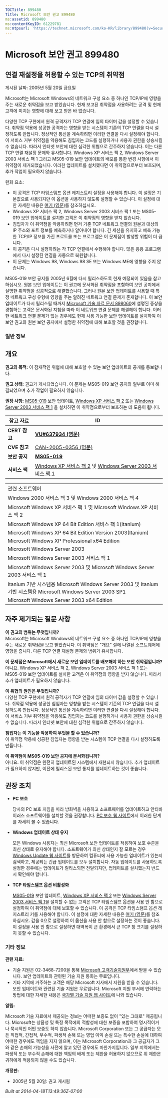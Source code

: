 ```yaml
---
TOCTitle: 899480
Title: Microsoft 보안 권고 899480
ms:assetid: 899480
ms:contentKeyID: 61229781
ms:mtpsurl: 'https://technet.microsoft.com/ko-KR/library/899480(v=Security.10)'
---
```




Microsoft 보안 권고 899480
==========================

연결 재설정을 허용할 수 있는 TCP의 취약점
-----------------------------------------

게시된 날짜: 2005년 5월 20일 금요일

Microsoft는 Microsoft Windows의 네트워크 구성 요소 중 하나인 TCP/IP에 영향을 주는 새로운 취약점을 보고 받았습니다. 현재 보고된 취약점을 사용하려는 공격 및 현재 고객에 미치는 영향에 대해 보고 받은 바 없습니다.

다양한 TCP 구현에서 원격 공격자가 TCP 연결에 임의 타이머 값을 설정할 수 있습니다. 취약점 악용에 성공한 공격자는 영향을 받는 시스템이 기존의 TCP 연결을 다시 설정하도록 만듭니다. 정상적인 통신을 계속하려면 이러한 연결을 다시 설정해야 합니다. 이 서비스 거부 취약점을 악용해도 침입자는 코드를 실행하거나 사용자 권한을 상승시킬 수 없습니다. 따라서 인터넷 보안에 대한 심각한 위협으로 간주하지 않습니다. 이는 다른 TCP 연결 재설정 문제와 유사합니다.
Windows XP 서비스 팩 2, Windows Server 2003 서비스 팩 1 그리고 MS05-019 보안 업데이트의 배포를 통한 변경 사항에서 이 취약점이 제거되었습니다. 이러한 업데이트를 설치했다면 이 취약점으로부터 보호되며, 추가 작업이 필요하지 않습니다.

완화 요소:

-   이 공격은 TCP 타임스탬프 옵션 레지스트리 설정을 사용해야 합니다. 이 설정은 기본값으로 사용되지만 이 옵션을 사용하지 않도록 설정할 수 있습니다. 이 설정에 대한 자세한 내용은 [여기 (영문)](https://www.microsoft.com/resources/documentation/windows/2000/server/reskit/en-us/regentry/58800.asp)를 참조하십시오.
-   Windows XP 서비스 팩 2, Windows Server 2003 서비스 팩 1 또는 MS05-019 보안 업데이트를 설치한 고객은 이 취약점의 영향을 받지 않습니다.
-   침입자가 이 취약점을 악용하려면 먼저 기존 TCP 네트워크 연결의 원본과 대상의 IP 주소와 포트 정보를 예측하거나 알아내야 합니다. 긴 세션을 유지하고 예측 가능한 TCP/IP 정보를 가진 프로토콜 또는 프로그램은 이 문제점이 발생할 위험이 더 큽니다.
-   이 공격은 다시 설정하려는 각 TCP 연결에서 수행해야 합니다. 많은 응용 프로그램에서 다시 설정된 연결을 자동으로 복원합니다.
-   이 문제는 Windows 98, Windows 98 SE 또는 Windows ME에 영향을 주지 않습니다.

MS05-019 보안 공지를 2005년 6월에 다시 릴리스하도록 현재 예정되어 있음을 참고하십시오. 원본 보안 업데이트는 이 권고에 문서화된 취약점을 포함하여 보안 공지에서 설명한 취약점을 성공적으로 해결했습니다. 그러나 원본 보안 업데이트를 사용할 때 특정 네트워크 구성 유형에 영향을 주는 알려진 네트워크 연결 문제가 존재합니다. 이 보안 업데이트가 다시 릴리스될 때까지 [Microsoft 기술 자료 문서 898060](https://support.microsoft.com/kb/898060/)에 설명된 증상을 경험하는 고객은 문서화된 지침을 따라 이 네트워크 연결 문제를 해결해야 합니다. 이러한 네트워크 연결 문제가 없는 경우에도 현재 사용 가능한 보안 업데이트를 설치하여 이 보안 권고와 원본 보안 공지에서 설명한 취약점에 대해 보호할 것을 권장합니다.

### 일반 정보

개요
----


**권고의 목적:** 이 잠재적인 위협에 대해 보호할 수 있는 보안 업데이트의 공개를 통보합니다.

**권고 상태:** 권고가 게시되었습니다. 이 문제는 MS05-019 보안 공지의 일부로 이미 해결되었으며 추가 작업이 필요하지 않습니다.

**권장 사항:** [MS05-019](https://technet.microsoft.com/security/bulletin/ms05-019) 보안 업데이트, [Windows XP 서비스 팩 2](https://www.microsoft.com/korea/windowsxp/sp2/) 또는 [Windows Server 2003 서비스 팩 1](https://www.microsoft.com/korea/windowsserver2003/downloads/servicepacks/sp1/) 을 설치하면 이 취약점으로부터 보호하는 데 도움이 됩니다.

| 참고 자료     | ID                                                                                                                                                                                         |
|---------------|--------------------------------------------------------------------------------------------------------------------------------------------------------------------------------------------|
| **CERT 참고** | [**VU\#637934 (영문)**](https://www.kb.cert.org/vuls/id/637934)                                                                                                                             |
| **CVE 참고**  | [CAN-2005-0356 (영문)](https://www.cve.mitre.org/cgi-bin/cvename.cgi?name=can-2005-0356)                                                                                                    |
| **보안 공지** | [**MS05-019**](https://technet.microsoft.com/security/bulletin/ms05-019)                                                                                                                    |
| **서비스 팩** | [Windows XP 서비스 팩 2](https://www.microsoft.com/korea/windowsxp/sp2/) 및 [Windows Server 2003 서비스 팩 1](https://www.microsoft.com/korea/windowsserver2003/downloads/servicepacks/sp1/) |

|                                                                                                                |
|----------------------------------------------------------------------------------------------------------------|
| 관련 소프트웨어                                                                                                |
| Windows 2000 서비스 팩 3 및 Windows 2000 서비스 팩 4                                                           |
| Microsoft Windows XP 서비스 팩 1 및 Microsoft Windows XP 서비스 팩 2                                           |
| Microsoft Windows XP 64 Bit Edition 서비스 팩 1(Itanium)                                                       |
| Microsoft Windows XP 64 Bit Edition Version 2003(Itanium)                                                      |
| Microsoft Windows XP Professional x64 Edition                                                                  |
| Microsoft Windows Server 2003                                                                                  |
| Microsoft Windows Server 2003 서비스 팩 1                                                                      |
| Microsoft Windows Server 2003 및 Microsoft Windows Server 2003 서비스 팩 1                                     |
| Itanium 기반 시스템용 Microsoft Windows Server 2003 및 Itanium 기반 시스템용 Microsoft Windows Server 2003 SP1 |
| Microsoft Windows Server 2003 x64 Edition                                                                      |

자주 제기되는 질문 사항
-----------------------


**이 권고의 범위는 무엇입니까?**  
Microsoft는 Microsoft Windows의 네트워크 구성 요소 중 하나인 TCP/IP에 영향을 주는 새로운 취약점을 보고 받았습니다. 이 취약점은 "개요" 절에 나열된 소프트웨어에 영향을 줍니다. 다른 TCP 연결 재설정 문제와 범위가 유사합니다.

**이 문제점은 Microsoft에서 새로운 보안 업데이트를 배포해야 하는 보안 취약점입니까?**  
아니요. Windows XP 서비스 팩 2, Windows Server 2003 서비스 팩 1 또는 MS05-019 보안 업데이트를 설치한 고객은 이 취약점의 영향을 받지 않습니다. 따라서 추가 업데이트가 필요하지 않습니다.

**이 위협의 원인은 무엇입니까?**  
다양한 TCP 구현에서 원격 공격자가 TCP 연결에 임의 타이머 값을 설정할 수 있습니다. 취약점 악용에 성공한 침입자는 영향을 받는 시스템이 기존의 TCP 연결을 다시 설정하도록 만듭니다. 정상적인 통신을 계속하려면 이러한 연결을 다시 설정해야 합니다. 이 서비스 거부 취약점을 악용해도 침입자는 코드를 실행하거나 사용자 권한을 상승시킬 수 없습니다. 따라서 인터넷 보안에 대한 심각한 위협으로 간주하지 않습니다.

**침입자는 이 기능을 악용하여 무엇을 할 수 있습니까?**  
이 취약점 악용에 성공한 침입자는 영향을 받는 시스템이 TCP 연결을 다시 설정하도록 만듭니다.

**이 취약점이 MS05-019 보안 공지에 문서화됩니까?**  
아니요. 이 취약점은 완전히 업데이트된 시스템에서 재현되지 않습니다. 추가 업데이트가 필요하지 않지만, 이전에 릴리스된 보안 통지를 업데이트하는 것이 좋습니다.

권장 조치
---------


-   **PC 보호**

    당사의 PC 보호 지침을 따라 방화벽을 사용하고 소프트웨어를 업데이트하고 안티바이러스 소프트웨어를 설치할 것을 권장합니다. [PC 보호 웹 사이트](https://www.microsoft.com/korea/athome/security/protect/default.mspx)에서 이러한 단계를 자세히 볼 수 있습니다.

-   **Windows 업데이트 상태 유지**

    모든 Windows 사용자는 최신 Microsoft 보안 업데이트를 적용하여 보호 수준을 최신 상태로 유지해야 합니다. 소프트웨어가 최신 상태인지 잘 모르는 경우 [Windows Update 웹 사이트](https://windowsupdate.microsoft.com/)를 방문하여 컴퓨터에 사용 가능한 업데이트가 있는지 검색하고, 제공되는 긴급 업데이트를 모두 설치합니다. 자동 업데이트를 사용하도록 설정한 경우에는 업데이트가 릴리스되면 전달되지만, 업데이트를 설치했는지 반드시 확인해야 합니다.

-   **TCP 타임스탬프 옵션 비활성화**

    [MS05-019](https://technet.microsoft.com/security/bulletin/ms05-019) 보안 업데이트, [Windows XP 서비스 팩 2](https://www.microsoft.com/korea/windowsxp/sp2/) 또는 [Windows Server 2003 서비스 팩 1](https://www.microsoft.com/korea/windowsserver2003/downloads/servicepacks/sp1/)을 설치할 수 없는 고객은 TCP 타임스탬프 옵션을 사용 안 함으로 설정하여 이 취약점에 대해 보호할 수 있습니다. 이 공격은 TCP 타임스탬프 옵션 레지스트리 키를 사용해야 합니다. 이 설정에 대한 자세한 내용은 [여기 (영문)](https://www.microsoft.com/resources/documentation/windows/2000/server/reskit/en-us/regentry/58800.asp)를 참조하십시오. 값을 0으로 설정하여 이 옵션을 사용 안 함으로 설정하는 것이 좋습니다. 이 설정을 사용 안 함으로 설정하면 대역폭이 큰 환경에서 큰 TCP 창 크기를 설정하지 못할 수 있습니다.

### 기타 정보

**관련 자료:**

-   기술 지원은 02-3468-7200을 통해 [Microsoft 고객기술지원부](https://support.microsoft.com/directory/question.asp?sd=gn&fr=0)에서 받을 수 있습니다. 보안 업데이트와 관련된 기술 지원 통화는 무료입니다.
-   기타 지역에 거주하는 고객은 해당 Microsoft 지사에서 지원을 받을 수 있습니다. 보안 업데이트와 관련된 기술 지원은 무료입니다. Microsoft 지원 부서에 연락하는 방법에 대한 자세한 내용은 [국가별 기술 지원 웹 사이트](https://support.microsoft.com/common/international.aspx)에 나와 있습니다.

**알림:**

Microsoft 기술 자료에서 제공되는 정보는 어떠한 보증도 없이 "있는 그대로" 제공됩니다. Microsoft는 상품성 및 특정 목적에의 적합성에 대한 보증을 포함하여 명시적이거나 묵시적인 어떤 보증도 하지 않습니다. Microsoft Corporation 또는 그 공급자는 모든 직접적, 간접적, 부수적, 파생적 손해 또는 영업 이익 손실 또는 특수한 손실에 대하여 어떠한 경우에도 책임을 지지 않으며, 이는 Microsoft Corporation과 그 공급자가 그와 같은 손해의 가능성을 사전에 알고 있던 경우에도 마찬가지입니다. 일부 지역에서는 파생적 또는 부수적 손해에 대한 책임의 배제 또는 제한을 허용하지 않으므로 위 제한은 귀하에게 적용되지 않을 수도 있습니다.

**개정판:**

-   2005년 5월 20일: 권고 게시됨

*Built at 2014-04-18T13:49:36Z-07:00*
